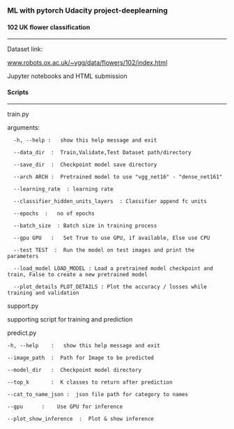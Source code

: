 ### ML with pytorch Udacity project-deeplearning

#### 102 UK flower classification 
---
Dataset link:

www.robots.ox.ac.uk/~vgg/data/flowers/102/index.html

Jupyter notebooks and HTML submission

#### Scripts
---
train.py

arguments:
```
  -h, --help :   show this help message and exit

  --data_dir  :  Train,Validate,Test Dataset path/directory

  --save_dir  :  Checkpoint model save directory

  --arch ARCH :  Pretrained model to use "vgg_net16" - "dense_net161"

  --learning_rate  : learning rate

  --classifier_hidden_units_layers  : Classifier append fc units

  --epochs  :   no of epochs

  --batch_size  : Batch size in training process

  --gpu GPU   :   Set True to use GPU, if available, Else use CPU

  --test TEST  :  Run the model on test images and print the parameters

  --load_model LOAD_MODEL : Load a pretrained model checkpoint and train, False to create a new pretrained model

  --plot_details PLOT_DETAILS : Plot the accuracy / losses while training and validation
  ```

support.py

supporting script for training and prediction

predict.py
```
-h, --help    :   show this help message and exit

--image_path  :  Path for Image to be predicted

--model_dir   :  Checkpoint model directory

--top_k       :  K classes to return after prediction

--cat_to_name_json :  json file path for category to names

--gpu      :    Use GPU for inference

--plot_show_inference  :  Plot & show inference
```

